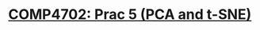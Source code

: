 # [COMP4702: Prac 5 (PCA and t-SNE)](https://gist.github.com/tttor/c8e3a1493b828ea9fceddc01447a4ab8)
